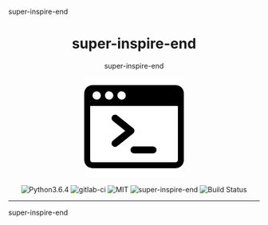 super-inspire-end

<div align="center">

# super-inspire-end 

super-inspire-end 

![](./terminal.png)

![Python3.6.4](https://img.shields.io/badge/Python-3.6.4-green.svg)
![gitlab-ci](https://img.shields.io/badge/Gitlab-CI-red.svg)
![MIT](https://img.shields.io/badge/MIT-red.svg)
![super-inspire-end](https://img.shields.io/badge/super_inspire_end-0.1.0-red.svg)
![Build Status](https://img.shields.io/travis/import-yuefeng/super-inspire-end.svg?style=flat-square)

</div>

--------------------------


super-inspire-end 

